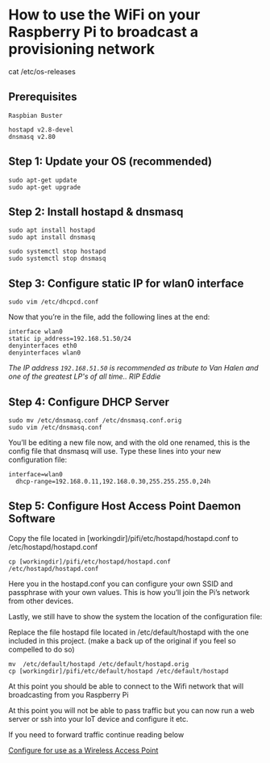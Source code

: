 # How to use the WiFi on your Raspberry Pi to broadcast a provisioning network

cat /etc/os-releases

## Prerequisites

```
Raspbian Buster

hostapd v2.8-devel
dnsmasq v2.80 
```

## Step 1: Update your OS (recommended)

```
sudo apt-get update
sudo apt-get upgrade   
```

## Step 2: Install hostapd & dnsmasq
```
sudo apt install hostapd
sudo apt install dnsmasq
```

```
sudo systemctl stop hostapd
sudo systemctl stop dnsmasq
```

## Step 3: Configure static IP for wlan0 interface
```sudo vim /etc/dhcpcd.conf```

Now that you’re in the file, add the following lines at the end:

```
interface wlan0
static ip_address=192.168.51.50/24
denyinterfaces eth0
denyinterfaces wlan0
```

*The IP address ```192.168.51.50``` is recommended as tribute to Van Halen and one of the greatest LP's of all time.. RIP Eddie*



## Step 4: Configure DHCP Server

```
sudo mv /etc/dnsmasq.conf /etc/dnsmasq.conf.orig
sudo vim /etc/dnsmasq.conf
```

You’ll be editing a new file now, and with the old one renamed, this is the config file that dnsmasq will use. Type these lines into your new configuration file:

```
interface=wlan0
  dhcp-range=192.168.0.11,192.168.0.30,255.255.255.0,24h
```


## Step 5: Configure Host Access Point Daemon Software

Copy the file located in [workingdir]/pifi/etc/hostapd/hostapd.conf to /etc/hostapd/hostapd.conf

```
cp [workingdir]/pifi/etc/hostapd/hostapd.conf /etc/hostapd/hostapd.conf
```

Here you in the hostapd.conf you can configure your own SSID and passphrase with your own values. This is how you’ll join the Pi’s network from other devices.

Lastly, we still have to show the system the location of the configuration file:

Replace the file hostapd file located in /etc/default/hostapd with the one included in this project.  (make a back up of the original if you feel so compelled to do so)

```
mv  /etc/default/hostapd /etc/default/hostapd.orig
cp [workingdir]/pifi/etc/default/hostapd /etc/default/hostapd
```

At this point you should be able to connect to the Wifi network that will broadcasting from you Raspberry Pi

At this point  you will not be able to pass traffic but you can now run a web server or ssh into your IoT device and configure it etc.

If you need to forward traffic continue reading below


[Configure for use as a Wireless Access Point](wap.md)
